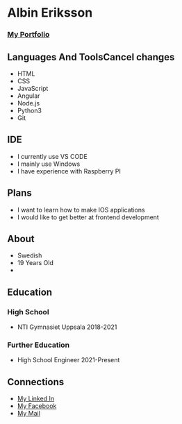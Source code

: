 # Albin Eriksson
### [My Portfolio](https://albineriksson02.github.io/portfolio/ "Portfolio")


## Languages And ToolsCancel changes

-  HTML
-  CSS
-  JavaScript
-  Angular
-  Node.js
-  Python3
-  Git

## IDE

-  I currently use VS CODE
-  I mainly use Windows
-  I have experience with Raspberry PI

## Plans

-  I want to learn how to make IOS applications
-  I would like to get better at frontend development

## About

- Swedish
- 19 Years Old
- 
## Education

### High School
- NTI Gymnasiet Uppsala 2018-2021

### Further Education
- High School Engineer 2021-Present

## Connections

- [My Linked In](https://www.linkedin.com/in/albin-eriksson-165838223/ "My Linked In")
- [My Facebook](https://www.linkedin.com/in/albin-eriksson-165838223/ "My Facebook")
- [My Mail](mailto:erikssonalbin02@gmail.com/ "My Mail")
